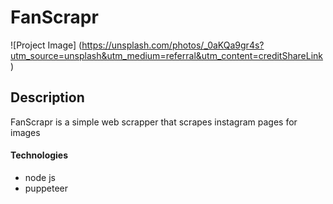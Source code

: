 # FanScrapr

![Project Image]
(https://unsplash.com/photos/_0aKQa9gr4s?utm_source=unsplash&utm_medium=referral&utm_content=creditShareLink)


## Description
  FanScrapr is a simple web scrapper that scrapes instagram pages for images



#### Technologies
- node js
- puppeteer
